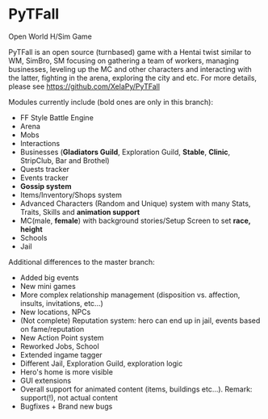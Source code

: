 # PyTFall
Open World H/Sim Game

PyTFall is an open source (turnbased) game with a Hentai twist similar to WM, SimBro, SM focusing on 
gathering a team of workers, managing businesses, leveling up the MC and other characters and interacting with the latter,
fighting in the arena, exploring the city and etc. For more details, please see https://github.com/XelaPy/PyTFall

Modules currently include (bold ones are only in this branch):

- FF Style Battle Engine
- Arena
- Mobs
- Interactions
- Businesses (<b>Gladiators Guild</b>, Exploration Guild, <b>Stable</b>, <b>Clinic</b>, StripClub, Bar and Brothel)
- Quests tracker
- Events tracker
- <b>Gossip system</b>
- Items/Inventory/Shops system
- Advanced Characters (Random and Unique) system with many Stats, Traits, Skills and <b>animation support</b>
- MC(male, <b>female</b>) with background stories/Setup Screen to set <b>race, height</b>
- Schools
- Jail

Additional differences to the master branch:
- Added big events
- New mini games
- More complex relationship management (disposition vs. affection, insults, invitations, etc...)
- New locations, NPCs
- (Not complete) Reputation system: hero can end up in jail, events based on fame/reputation
- New Action Point system
- Reworked Jobs, School
- Extended ingame tagger
- Different Jail, Exploration Guild, exploration logic
- Hero's home is more visible
- GUI extensions
- Overall support for animated content (items, buildings etc...). Remark: support(!), not actual content
- Bugfixes + Brand new bugs
